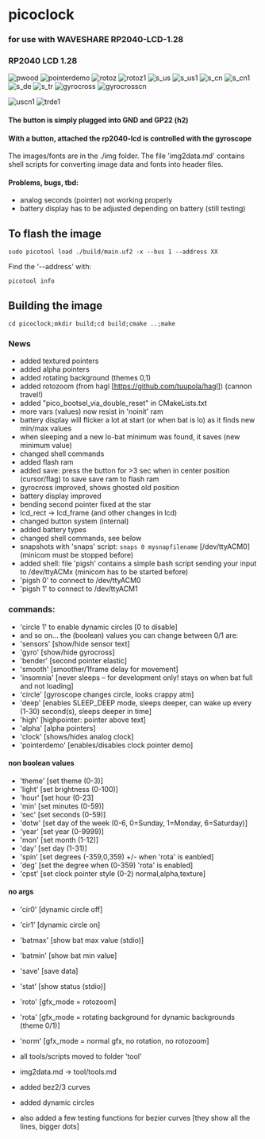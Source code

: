 # picoclock
### for use with WAVESHARE RP2040-LCD-1.28
### RP2040 LCD 1.28
![pwood](https://github.com/dawigit/picoclock/blob/main/img/pwood.png) ![pointerdemo](https://github.com/dawigit/picoclock/blob/main/img/pointerdemo.png)
![rotoz](https://github.com/dawigit/picoclock/blob/main/img/rotoz.png) ![rotoz1](https://github.com/dawigit/picoclock/blob/main/img/rotoz1.png)
![s_us](https://github.com/dawigit/picoclock/blob/main/img/s_us.png) ![s_us1](https://github.com/dawigit/picoclock/blob/main/img/s_us1.png)
![s_cn](https://github.com/dawigit/picoclock/blob/main/img/s_cn.png) ![s_cn1](https://github.com/dawigit/picoclock/blob/main/img/s_cn1.png)
![s_de](https://github.com/dawigit/picoclock/blob/main/img/s_de.png) ![s_tr](https://github.com/dawigit/picoclock/blob/main/img/s_tr.png)
![gyrocross](https://github.com/dawigit/picoclock/blob/main/img/gyrocross.png) ![gyrocrosscn](https://github.com/dawigit/picoclock/blob/main/img/gyrocrosscn.png)



![uscn1](https://user-images.githubusercontent.com/26333559/196231673-cdbe89fb-14fd-46a9-b566-e3241b16d3c8.png)
![trde1](https://user-images.githubusercontent.com/26333559/196231689-c6d9e030-b088-4c9f-bef6-1a3cd4f5b1c6.png)

#### The button is simply plugged into GND and GP22 (h2)
#### With a button, attached the rp2040-lcd is controlled with the gyroscope

The images/fonts are in the ./img folder.
The file 'img2data.md' contains shell scripts for converting image data and fonts into header files.

#### Problems, bugs, tbd:

- analog seconds (pointer) not working properly
- battery display has to be adjusted depending on battery (still testing)

## To flash the image

`sudo picotool load ./build/main.uf2 -x --bus 1 --address XX`

Find the '--address' with:

`picotool info`


## Building the image

`cd picoclock;mkdir build;cd build;cmake ..;make`

### News
- added textured pointers
- added alpha pointers
- added rotating background (themes 0,1)
- added rotozoom (from hagl [https://github.com/tuupola/hagl]) (cannon travel!)
- added "pico_bootsel_via_double_reset" in CMakeLists.txt
- more vars (values) now resist in 'noinit' ram
- battery display will flicker a lot at start (or when bat is lo) as it finds new min/max values
- when sleeping and a new lo-bat minimum was found, it saves (new minimum value)
- changed shell commands
- added flash ram
- added save: press the button for >3 sec when in center position (cursor/flag) to save save ram to flash ram
- gyrocross improved, shows ghosted old position
- battery display improved
- bending second pointer fixed at the star
- lcd_rect -> lcd_frame (and other changes in lcd)
- changed button system (internal)
- added battery types
- changed shell commands, see below
- snapshots with 'snaps' script: `snaps 0 mysnapfilename` [/dev/ttyACM0] (minicom must be stopped before)
- added shell: file 'pigsh' contains a simple bash script sending your input to /dev/ttyACMx (minicom has to be started before)
- 'pigsh 0' to connect to  /dev/ttyACM0
- 'pigsh 1' to connect to  /dev/ttyACM1
### commands:
- 'circle 1' to enable dynamic circles [0 to disable]
- and so on… the (boolean) values you can change between 0/1 are:
- 'sensors'		[show/hide sensor text]
- 'gyro'		  [show/hide gyrocross]
- 'bender'		[second pointer elastic]
- 'smooth'		[smoother/1frame delay for movement]
- 'insomnia'	[never sleeps – for development only! stays on when bat full and not loading]
- 'circle'		[gyroscope changes circle, looks crappy atm]
- 'deep'		[enables SLEEP_DEEP mode, sleeps deeper, can wake up every (1-30) second(s), sleeps deeper in time]
- 'high'		[highpointer: pointer above text]
- 'alpha'		[alpha pointers]
- 'clock'		[shows/hides analog clock]
- 'pointerdemo' [enables/disables clock pointer demo]

#### non boolean values
- 'theme'		[set theme (0-3)]
- 'light'		[set brightness (0-100)]
- 'hour'		[set hour (0-23]
- 'min'			[set minutes (0-59)]
- 'sec'			[set seconds (0-59)]
- 'dotw'		[set day of the week (0-6, 0=Sunday, 1=Monday, 6=Saturday)]
- 'year'		[set year (0-9999)]
- 'mon'			[set month (1-12)]
- 'day'			[set day (1-31)]
- 'spin'		[set degrees (-359,0,359) +/- when 'rota' is eanbled]
- 'deg'			[set the degree when (0-359) 'rota' is enabled]
- 'cpst'    [set clock pointer style (0-2) normal,alpha,texture]

#### no args
- 'cir0'		[dynamic circle off]
- 'cir1'		[dynamic circle on]
- 'batmax'		[show bat max value (stdio)]
- 'batmin'		[show bat min value]
- 'save'		[save data]
- 'stat'		[show status (stdio)]
- 'roto'		[gfx_mode = rotozoom]
- 'rota'		[gfx_mode = rotating background for dynamic backgrounds (theme 0/1)]
- 'norm'		[gfx_mode = normal gfx, no rotation, no rotozoom]



- all tools/scripts moved to folder 'tool'
- img2data.md -> tool/tools.md
- added bez2/3 curves
- added dynamic circles
- also added a few testing functions for bezier curves [they show all the lines, bigger dots]
